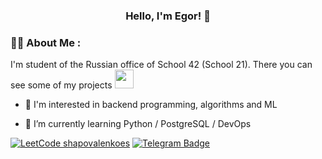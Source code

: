 <h3 align="center">Hello, I'm Egor!  👋</h3>

### :man_technologist: About Me :
I'm student of the Russian office of School 42 (School 21). There you can see some of my projects
 <img src="https://media.giphy.com/media/WUlplcMpOCEmTGBtBW/giphy.gif" width="30">
- :telescope: I'm interested in backend programming, algorithms and ML

- :dart: I’m currently learning Python / PostgreSQL / DevOps


[![LeetCode shapovalenkoes](https://img.shields.io/badge/dynamic/json?style=for-the-badge&labelColor=black&color=%23ffa116&label=Solved&query=solvedOverTotal&url=https%3A%2F%2Fbadge.xyli.tech/%2Fapi%2Fusers%2Fshapovalenkoes&logo=leetcode&logoColor=yellow)](https://leetcode.com/shapovalenkoes/)
<a href="https://t.me/shapovalenkoes">
    <img src="https://img.shields.io/badge/Telegram-blue?style=for-the-badge&logo=telegram&logoColor=white" alt="Telegram Badge"/>
    </a>
